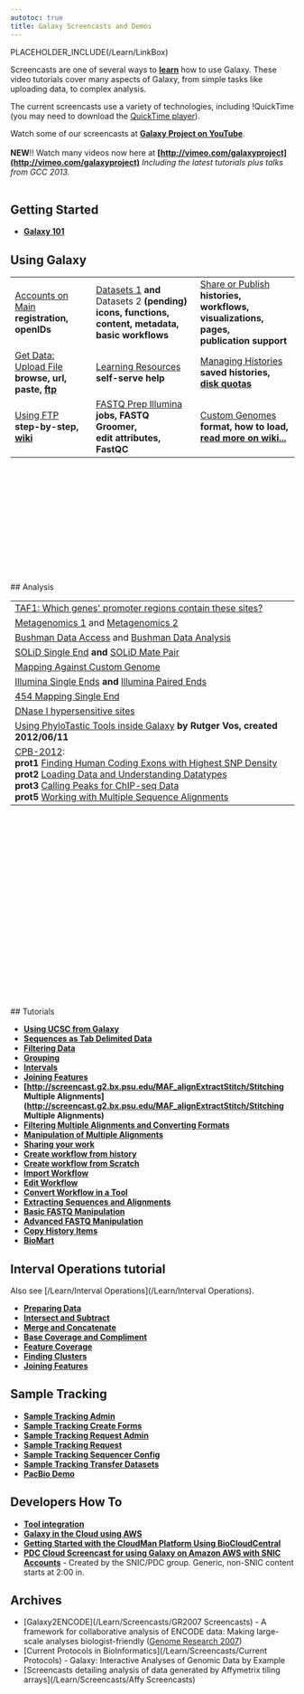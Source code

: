 ```yaml
---
autotoc: true
title: Galaxy Screencasts and Demos
---
```



PLACEHOLDER_INCLUDE(/Learn/LinkBox)
<div class='left'></div>

Screencasts are one of several ways to **[learn](/Learn)** how to use Galaxy.  These video tutorials cover many aspects of Galaxy, from simple tasks like uploading data, to complex analysis.

The current screencasts use a variety of technologies, including !QuickTime (you may need to download the [QuickTime player](http://www.apple.com/quicktime/download/)).

Watch some of our screencasts at **[Galaxy Project on YouTube](http://www.youtube.com/user/nekrut/videos)**.
<br />
<br />
**NEW**!! Watch many videos now here at **[http://vimeo.com/galaxyproject](http://vimeo.com/galaxyproject)**
*Including the latest tutorials plus talks from GCC 2013.*
<br />
<br />
## Getting Started

* **[Galaxy 101](http://screencast.g2.bx.psu.edu/galaxy101/)**

## Using Galaxy
<div class='left'> 
<table>
  <tr>
    <td> </strong><a href='http://vimeo.com/galaxyproject/accounts'>Accounts on Main</a><strong><br /> registration, openIDs</td>
    <td> </strong><a href='http://vimeo.com/galaxyproject/datasets1'>Datasets 1</a><strong> and </strong>Datasets 2<strong> (pending) <br /> icons, functions, <br /> content, metadata, <br /> basic workflows </td>
    <td> </strong><a href='http://vimeo.com/galaxyproject/sharepublish'>Share or Publish</a><strong> <br /> histories, workflows, <br /> visualizations, pages, <br /> publication support </td>
  </tr>
  <tr>
    <td> </strong><a href='http://vimeo.com/galaxyproject/upload'>Get Data: Upload File</a><strong> <br /> browse, url, paste, <a href='http://screencast.g2.bx.psu.edu/quickie_17_ftp_upload/flow.html'>ftp</a> </td>
    <td> </strong><a href='http://vimeo.com/galaxyproject/learning'>Learning Resources</a><strong> <br /> self-serve help </td>
    <td> </strong><a href='http://vimeo.com/galaxyproject/managehistories'>Managing Histories</a><strong> <br /> saved histories, <a href='/Main'>disk quotas</a> </td>
  </tr>
  <tr>
    <td> </strong><a href='http://screencast.g2.bx.psu.edu/quickie_17_ftp_upload/flow.html'>Using FTP</a><strong> <br /> step-by-step, <a href='/FTPUpload'> wiki</a> </td>
    <td> </strong><a href='http://vimeo.com/galaxyproject/fastqprep'>FASTQ Prep Illumina</a><strong> <br /> jobs, FASTQ Groomer, <br /> edit attributes, FastQC </td>
    <td> </strong><a href='http://vimeo.com/galaxyproject/customgenome'>Custom Genomes</a><strong> <br /> format, how to load, <br /> <a href='/Learn/CustomGenomes'>read more on wiki...</a></td>
  </tr>
</table>

</div>
<br />
<br />
<br />
<br />
<br />
<br />
<br />
<br />
<br />
<br />
<br />
<br />
## Analysis
<div class='left'>
<table>
  <tr>
    <td> </strong><a href='http://screencast.g2.bx.psu.edu/flash/TAF1.html'>TAF1: Which genes' promoter regions contain these sites?</a><strong> </td>
  </tr>
  <tr>
    <td> </strong><a href='http://screencast.g2.bx.psu.edu/flash/mg_screencast_1.html'>Metagenomics 1</a> and <a href='http://screencast.g2.bx.psu.edu/flash/mg_screencast_2.html'>Metagenomics 2</a><strong> </td>
  </tr>
  <tr>
    <td> </strong><a href='http://screencast.g2.bx.psu.edu/bushman_access/flow.html'>Bushman Data Access</a> and <a href='http://screencast.g2.bx.psu.edu/bushman_analysis/flow.html'>Bushman Data Analysis</a><strong> </td>
  </tr>
  <tr>
    <td> </strong><a href='http://screencast.g2.bx.psu.edu/quickie8_solid_single_end/flow.html'>SOLiD Single End</a><strong> and </strong><a href='http://screencast.g2.bx.psu.edu/quickie9_solid_mate_pair/flow.html'>SOLiD Mate Pair</a><strong> </td>
  </tr>
  <tr>
    <td> </strong><a href='http://screencast.g2.bx.psu.edu/quickie10_custom_genome/flow.html'>Mapping Against Custom Genome</a><strong> </td>
  </tr>
  <tr>
    <td> </strong><a href='http://screencast.g2.bx.psu.edu/quickie_11_illumina_se/flow.html'>Illumina Single Ends</a><strong> and </strong><a href='http://screencast.g2.bx.psu.edu/quickie12_illumina_pe/flow.html'>Illumina Paired Ends</a><strong> </td>
  </tr>
  <tr>
    <td> </strong><a href='http://screencast.g2.bx.psu.edu/quickie_15_lastz_frag/flow.html'>454 Mapping Single End</a><strong> </td>
  </tr>
  <tr>
    <td> </strong><a href='http://screencast.g2.bx.psu.edu/DNaseIHSS/'>DNase I hypersensitive sites</a><strong> </td>
  </tr>
  <tr>
    <td> </strong><a href='http://www.youtube.com/watch?v=kMME658xOu4&feature=youtu.be'>Using PhyloTastic Tools inside Galaxy</a><strong> by Rutger Vos, created 2012/06/11 </td>
  </tr>
  <tr>
    <td> </strong><a href='http://main.g2.bx.psu.edu/u/galaxyproject/p/using-galaxy-2012'>CPB-2012</a>:<strong> <br /> prot1 </strong><a href='http://vimeo.com/galaxyproject/cbp-usinggalaxy1'>Finding Human Coding Exons with Highest SNP Density</a><strong> <br /> prot2 </strong><a href='http://vimeo.com/galaxyproject/cbp-usinggalaxy2'>Loading Data and Understanding Datatypes</a><strong> <br /> prot3 </strong><a href='http://vimeo.com/galaxyproject/cbp-usinggalaxy3'>Calling Peaks for ChIP-seq Data</a><strong> <br /> prot5 </strong><a href='http://vimeo.com/galaxyproject/cbp-usinggalaxy5'>Working with Multiple Sequence Alignments</a><strong> </td>
  </tr>
</table>

</div>
<br />
<br />
<br />
<br />
<br />
<br />
<br />
<br />
<br />
<br />
<br />
<br />
<br />
<br />
<br />
<br />
<br />
<br />
<br />
<br />
## Tutorials

* **[Using UCSC from Galaxy](http://screencast.g2.bx.psu.edu/UCSC2Galaxy/)**
* **[Sequences as Tab Delimited Data](http://screencast.g2.bx.psu.edu/quickie1_TabSeq/flow.html)** 
* **[Filtering Data](http://screencast.g2.bx.psu.edu/microFilterTabData/)**
* **[Grouping](http://screencast.g2.bx.psu.edu/quickie2_Grouping/flow.html)** 
* **[Intervals](http://screencast.g2.bx.psu.edu/quickie3_Intervals/flow.html)**
* **[Joining Features](http://screencast.g2.bx.psu.edu/quickie5_join/flow.html)**
* **[http://screencast.g2.bx.psu.edu/MAF_alignExtractStitch/Stitching Multiple Alignments](http://screencast.g2.bx.psu.edu/MAF_alignExtractStitch/Stitching Multiple Alignments)**
* **[Filtering Multiple Alignments and Converting Formats](http://screencast.g2.bx.psu.edu/MAF_alignFilterConvert/)**
* **[Manipulation of Multiple Alignments](http://screencast.g2.bx.psu.edu/MAF_manipulation)**
* **[Sharing your work](http://screencast.g2.bx.psu.edu/flash/Sharing.html)**
* **[Create workflow from history](http://screencast.g2.bx.psu.edu/flash/WorkflowFromHistory.html)** 
* **[Create workflow from Scratch](http://screencast.g2.bx.psu.edu/flash/WorkflowFromScratch.html)**
* **[Import Workflow](http://screencast.g2.bx.psu.edu/mt-workflowImport/)**
* **[Edit Workflow](http://screencast.g2.bx.psu.edu/GR_WF_4B/)**
* **[Convert Workflow in a Tool](http://screencast.g2.bx.psu.edu/GR_WF_6/)**
* **[Extracting Sequences and Alignments](http://screencast.g2.bx.psu.edu/flash/SeqAlign.html)**
* **[Basic FASTQ Manipulation](http://screencast.g2.bx.psu.edu/quickie_13_fastq_basic/flow.html)** 
* **[Advanced FASTQ Manipulation](http://screencast.g2.bx.psu.edu/quickie_14_fastq_adv/flow.html)** 
* **[Copy History Items](http://screencast.g2.bx.psu.edu/quickie_16_copyingHistoryItems/index.html)**
* **[BioMart](http://screencast.g2.bx.psu.edu/BioMart2Galaxy/)**


## Interval Operations tutorial

Also see [/Learn/Interval Operations](/Learn/Interval Operations).

* **[Preparing Data](http://screencast.g2.bx.psu.edu/GOPS_PrepareData/)**
* **[Intersect and Subtract](http://screencast.g2.bx.psu.edu/GOPS_IntersectSubtract/)**
* **[Merge and Concatenate](http://screencast.g2.bx.psu.edu/GOPS_MergeConcatenate/)**
* **[Base Coverage and Compliment](http://screencast.g2.bx.psu.edu/GOPS_BaseCoverageComplement/)**
* **[Feature Coverage](http://screencast.g2.bx.psu.edu/GOPS_Coverage/)**
* **[Finding Clusters](http://screencast.g2.bx.psu.edu/GOPS_Cluster/)**
* **[Joining Features](http://screencast.g2.bx.psu.edu/quickie5_join/flow.htm)** 


## Sample Tracking

* **[Sample Tracking Admin](http://screencast.g2.bx.psu.edu/sample_tracking/admin_tasks.html)**
* **[Sample Tracking Create Forms](http://screencast.g2.bx.psu.edu/sample_tracking/create_forms.html)**
* **[Sample Tracking Request Admin](http://screencast.g2.bx.psu.edu/sample_tracking/create_request_admin.html)**
* **[Sample Tracking Request](http://screencast.g2.bx.psu.edu/sample_tracking/create_request.html)**
* **[Sample Tracking Sequencer Config](http://screencast.g2.bx.psu.edu/sample_tracking/create_seq_conf.html)**
* **[Sample Tracking Transfer Datasets](http://screencast.g2.bx.psu.edu/sample_tracking/create_transfer_datasets.html)**
* **[PacBio Demo](http://screencast.g2.bx.psu.edu/pacBio-demo/)**

## Developers How To

* **[Tool integration](http://screencast.g2.bx.psu.edu/toolIntegration/)**
* **[Galaxy in the Cloud using AWS](http://screencast.g2.bx.psu.edu/cloud/)**
* **[Getting Started with the CloudMan Platform Using BioCloudCentral](http://www.youtube.com/watch?v=AKu_CbbgEj0)**
* **[PDC Cloud Screencast for using Galaxy on Amazon AWS with SNIC Accounts](http://www.youtube.com/watch?v=Jzp0D2dTbbo)** - Created by the SNIC/PDC group.  Generic, non-SNIC content starts at 2:00 in.


## Archives

* [Galaxy2ENCODE](/Learn/Screencasts/GR2007 Screencasts) - A framework for collaborative analysis of ENCODE data: Making large-scale analyses biologist-friendly ([Genome Research 2007](http://www.genome.org/cgi/content/full/17/6/960))
* [Current Protocols in BioInformatics](/Learn/Screencasts/Current Protocols) - Galaxy: Interactive Analyses of Genomic Data by Example
* [Screencasts detailing analysis of data generated by Affymetrix tiling arrays](/Learn/Screencasts/Affy Screencasts)
